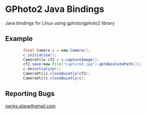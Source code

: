 # GPhoto2 Java Bindings

Java bindings for Linux using gphoto/gphoto2 library 

## Example


```java
		final Camera c = new Camera();
		c.initialize();
		CameraFile cf2 = c.captureImage();
		cf2.save(new File("captured.jpg").getAbsolutePath());
		c.deinitialize();
		CameraUtils.closeQuietly(cf2);
		CameraUtils.closeQuietly(c);
```

## Reporting Bugs

narjes.alaya@gmail.com

